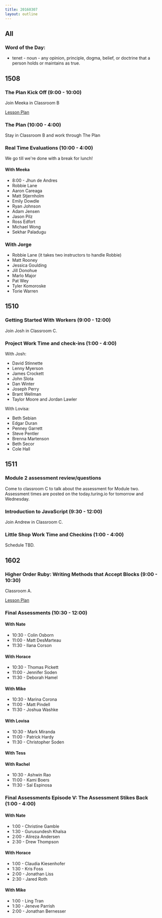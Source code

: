 ```yaml
---
title: 20160307
layout: outline
---
```


## All

### Word of the Day:

* tenet - noun - any opinion, principle, dogma, belief, or doctrine that a
person holds or maintains as true.


## 1508

### The Plan Kick Off (9:00 - 10:00)

Join Meeka in Classroom B

[Lesson Plan](https://github.com/turingschool/ruby-submissions/blob/master/1508/module_4_assignments/the-plan/README.md)

### The Plan (10:00 - 4:00)

Stay in Classroom B and work through The Plan

### Real Time Evaluations (10:00 - 4:00)

We go till we're done with a break for lunch!

#### With Meeka
* 8:00 - Jhun de Andres
* Robbie Lane
* Aaron Careaga
* Matt Stjernholm
* Emily Dowdle
* Ryan Johnson
* Adam Jensen
* Jason Pilz
* Ross Edfort
* Michael Wong
* Sekhar Paladugu

### With Jorge
* Robbie Lane (it takes two instructors to handle Robbie)
* Matt Rooney
* Jessica Goulding
* Jill Donohue
* Marlo Major
* Pat Wey
* Tyler Komoroske
* Torie Warren

## 1510

### Getting Started With Workers (9:00 - 12:00)

Join Josh in Classroom C.

### Project Work Time and check-ins (1:00 - 4:00)

With Josh:

* David Stinnette
* Lenny Myerson
* James Crockett
* John Slota
* Dan Winter
* Joseph Perry
* Brant Wellman
* Taylor Moore and Jordan Lawler

With Lovisa:

* Beth Sebian
* Edgar Duran
* Penney Garrett
* Steve Pentler
* Brenna Martenson
* Beth Secor
* Cole Hall

## 1511

### Module 2 assessment review/questions

Come to classroom C to talk about the assessment for Module two. Assessment times are posted on the today.turing.io for tomorrow and Wednesday.

### Introduction to JavaScript (9:30 - 12:00)

Join Andrew in Classroom C.

### Little Shop Work Time and Checkins (1:00 - 4:00)

Schedule TBD.


## 1602

### Higher Order Ruby: Writing Methods that Accept Blocks (9:00 - 10:30)

Classroom A.

[Lesson Plan](https://github.com/turingschool/lesson_plans/blob/master/ruby_01-object_oriented_programming_with_ruby/higher_order_ruby.markdown)

### Final Assessments (10:30 - 12:00)

#### With Nate
* 10:30 - Colin Osborn
* 11:00 - Matt DesMarteau
* 11:30 - Ilana Corson

#### With Horace
* 10:30 - Thomas Pickett
* 11:00 - Jennifer Soden
* 11:30 - Deborah Hamel

#### With Mike
* 10:30 - Marina Corona
* 11:00 - Matt Pindell
* 11:30 - Joshua Washke

#### With Lovisa
* 10:30 - Mark Miranda
* 11:00 - Patrick Hardy
* 11:30 - Christopher Soden

#### With Tess

#### With Rachel
* 10:30 - Ashwin Rao
* 11:00 - Kami Boers
* 11:30 - Sal Espinosa

### Final Assessments Episode V: The Assessment Stikes Back (1:00 - 4:00)

#### With Nate
* 1:00 - Christine Gamble
* 1:30 - Gurusundesh Khalsa
* 2:00 - Alireza Andersen
* 2:30 - Drew Thompson

#### With Horace
* 1:00 - Claudia Kiesenhofer
* 1:30 - Kris Foss
* 2:00 - Jonathan Liss
* 2:30 - Jared Roth

#### With Mike
* 1:00 - Ling Tran
* 1:30 - Jeneve Parrish
* 2:00 - Jonathan Bernesser
